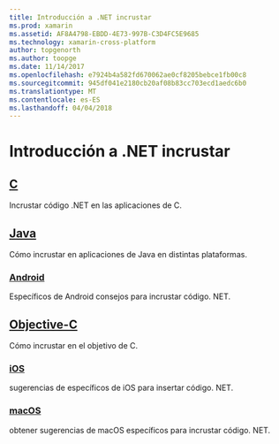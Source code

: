 ```yaml
---
title: Introducción a .NET incrustar
ms.prod: xamarin
ms.assetid: AF8A4798-EBDD-4E73-997B-C3D4FC5E9685
ms.technology: xamarin-cross-platform
author: topgenorth
ms.author: toopge
ms.date: 11/14/2017
ms.openlocfilehash: e7924b4a582fd670062ae0cf8205bebce1fb00c8
ms.sourcegitcommit: 945df041e2180cb20af08b83cc703ecd1aedc6b0
ms.translationtype: MT
ms.contentlocale: es-ES
ms.lasthandoff: 04/04/2018
---
```

# <a name="getting-started-with-net-embedding"></a>Introducción a .NET incrustar

## <a name="ccmd"></a>[C](c.md)

Incrustar código .NET en las aplicaciones de C.

## <a name="javajavaindexmd"></a>[Java](java/index.md)

Cómo incrustar en aplicaciones de Java en distintas plataformas.

### <a name="androidjavaandroidmd"></a>[Android](java/android.md)

Específicos de Android consejos para incrustar código. NET.

## <a name="objective-cobjective-cindexmd"></a>[Objective-C](objective-c/index.md)

Cómo incrustar en el objetivo de C.

### <a name="iosobjective-ciosmd"></a>[iOS](objective-c/ios.md)

sugerencias de específicos de iOS para insertar código. NET.

### <a name="macosobjective-cmacosmd"></a>[macOS](objective-c/macos.md)

obtener sugerencias de macOS específicos para incrustar código. NET.
